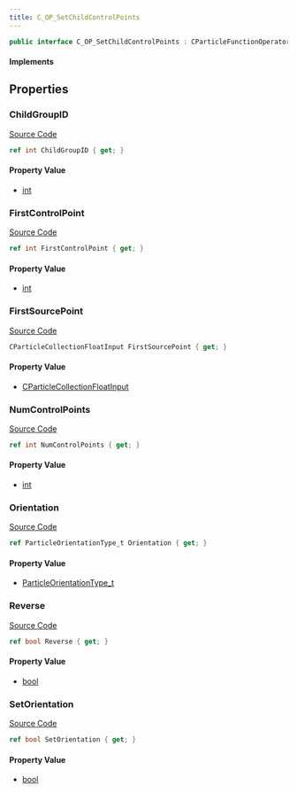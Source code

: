 ```yaml
---
title: C_OP_SetChildControlPoints
---
```


```csharp
public interface C_OP_SetChildControlPoints : CParticleFunctionOperator, CParticleFunction, ISchemaClass<CParticleFunction>, ISchemaClass<CParticleFunctionOperator>, ISchemaClass<C_OP_SetChildControlPoints>, ISchemaField, ISchemaClass, INativeHandle
```

#### Implements

## Properties

### ChildGroupID

[Source Code](https://github.com/swiftly-solution/swiftlys2/blob/main/managed/src/SwiftlyS2.Generated/Schemas/Interfaces/C_OP_SetChildControlPoints.cs#L17)

```csharp
ref int ChildGroupID { get; }
```

#### Property Value

- [int](https://learn.microsoft.com/dotnet/api/system.int32)

### FirstControlPoint

[Source Code](https://github.com/swiftly-solution/swiftlys2/blob/main/managed/src/SwiftlyS2.Generated/Schemas/Interfaces/C_OP_SetChildControlPoints.cs#L19)

```csharp
ref int FirstControlPoint { get; }
```

#### Property Value

- [int](https://learn.microsoft.com/dotnet/api/system.int32)

### FirstSourcePoint

[Source Code](https://github.com/swiftly-solution/swiftlys2/blob/main/managed/src/SwiftlyS2.Generated/Schemas/Interfaces/C_OP_SetChildControlPoints.cs#L23)

```csharp
CParticleCollectionFloatInput FirstSourcePoint { get; }
```

#### Property Value

- [CParticleCollectionFloatInput](/docs/api/shared/schemadefinitions/cparticlecollectionfloatinput)

### NumControlPoints

[Source Code](https://github.com/swiftly-solution/swiftlys2/blob/main/managed/src/SwiftlyS2.Generated/Schemas/Interfaces/C_OP_SetChildControlPoints.cs#L21)

```csharp
ref int NumControlPoints { get; }
```

#### Property Value

- [int](https://learn.microsoft.com/dotnet/api/system.int32)

### Orientation

[Source Code](https://github.com/swiftly-solution/swiftlys2/blob/main/managed/src/SwiftlyS2.Generated/Schemas/Interfaces/C_OP_SetChildControlPoints.cs#L29)

```csharp
ref ParticleOrientationType_t Orientation { get; }
```

#### Property Value

- [ParticleOrientationType_t](/docs/api/shared/schemadefinitions/particleorientationtype_t)

### Reverse

[Source Code](https://github.com/swiftly-solution/swiftlys2/blob/main/managed/src/SwiftlyS2.Generated/Schemas/Interfaces/C_OP_SetChildControlPoints.cs#L25)

```csharp
ref bool Reverse { get; }
```

#### Property Value

- [bool](https://learn.microsoft.com/dotnet/api/system.boolean)

### SetOrientation

[Source Code](https://github.com/swiftly-solution/swiftlys2/blob/main/managed/src/SwiftlyS2.Generated/Schemas/Interfaces/C_OP_SetChildControlPoints.cs#L27)

```csharp
ref bool SetOrientation { get; }
```

#### Property Value

- [bool](https://learn.microsoft.com/dotnet/api/system.boolean)

